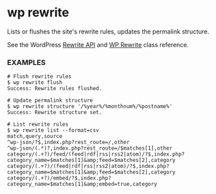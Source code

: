 # wp rewrite

Lists or flushes the site's rewrite rules, updates the permalink structure.

See the WordPress [Rewrite API](https://codex.wordpress.org/Rewrite_API) and
[WP Rewrite](https://codex.wordpress.org/Class_Reference/WP_Rewrite) class reference.

### EXAMPLES

    # Flush rewrite rules
    $ wp rewrite flush
    Success: Rewrite rules flushed.

    # Update permalink structure
    $ wp rewrite structure '/%year%/%monthnum%/%postname%'
    Success: Rewrite structure set.

    # List rewrite rules
    $ wp rewrite list --format=csv
    match,query,source
    ^wp-json/?$,index.php?rest_route=/,other
    ^wp-json/(.*)?,index.php?rest_route=/$matches[1],other
    category/(.+?)/feed/(feed|rdf|rss|rss2|atom)/?$,index.php?category_name=$matches[1]&amp;feed=$matches[2],category
    category/(.+?)/(feed|rdf|rss|rss2|atom)/?$,index.php?category_name=$matches[1]&amp;feed=$matches[2],category
    category/(.+?)/embed/?$,index.php?category_name=$matches[1]&amp;embed=true,category


